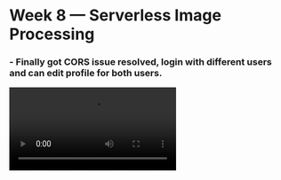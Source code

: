 # Week 8 — Serverless Image Processing


### - Finally got CORS issue resolved, login with different users and can edit profile for both users.

![Alt Text](Week8_Video.mp4)